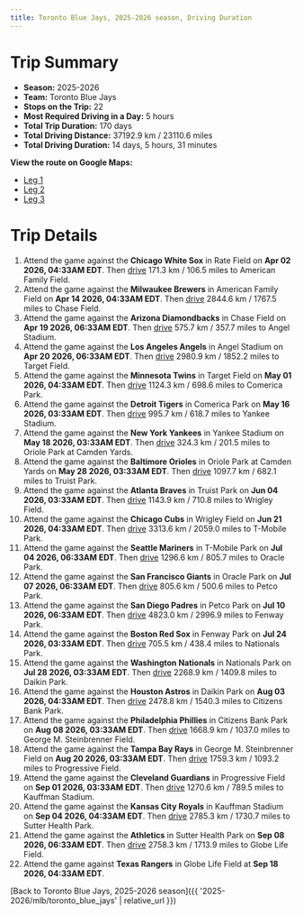 ```yaml
---
title: Toronto Blue Jays, 2025-2026 season, Driving Duration
---
```


# Trip Summary
- **Season:** 2025-2026
- **Team:** Toronto Blue Jays
- **Stops on the Trip:** 22
- **Most Required Driving in a Day:** 5 hours
- **Total Trip Duration:** 170 days
- **Total Driving Distance:** 37192.9 km / 23110.6 miles
- **Total Driving Duration:** 14 days, 5 hours, 31 minutes

**View the route on Google Maps:**
- [Leg 1](https://www.google.com/maps/dir/Rate+Field+Chicago/American+Family+Field+Milwaukee/Chase+Field+Phoenix/Angel+Stadium+Anaheim/Target+Field+Minneapolis/Comerica+Park+Detroit/Yankee+Stadium+Bronx/Oriole+Park+at+Camden+Yards+Baltimore/Truist+Park+Atlanta/Wrigley+Field+Chicago)
- [Leg 2](https://www.google.com/maps/dir/Wrigley+Field+Chicago/T-Mobile+Park+Seattle/Oracle+Park+San+Francisco/Petco+Park+San+Diego/Fenway+Park+Boston/Nationals+Park+Washington/Daikin+Park+Houston/Citizens+Bank+Park+Philadelphia/George+M.+Steinbrenner+Field+Tampa/Progressive+Field+Cleveland)
- [Leg 3](https://www.google.com/maps/dir/Progressive+Field+Cleveland/Kauffman+Stadium+Kansas+City/Sutter+Health+Park+Sacramento/Globe+Life+Field+Arlington)

# Trip Details
1. Attend the game against the **Chicago White Sox** in Rate Field on **Apr 02 2026, 04:33AM EDT**. Then [drive](https://www.google.com/maps/dir/Rate+Field+Chicago/American+Family+Field+Milwaukee) 171.3 km / 106.5 miles to American Family Field.
2. Attend the game against the **Milwaukee Brewers** in American Family Field on **Apr 14 2026, 04:33AM EDT**. Then [drive](https://www.google.com/maps/dir/American+Family+Field+Milwaukee/Chase+Field+Phoenix) 2844.6 km / 1767.5 miles to Chase Field.
3. Attend the game against the **Arizona Diamondbacks** in Chase Field on **Apr 19 2026, 06:33AM EDT**. Then [drive](https://www.google.com/maps/dir/Chase+Field+Phoenix/Angel+Stadium+Anaheim) 575.7 km / 357.7 miles to Angel Stadium.
4. Attend the game against the **Los Angeles Angels** in Angel Stadium on **Apr 20 2026, 06:33AM EDT**. Then [drive](https://www.google.com/maps/dir/Angel+Stadium+Anaheim/Target+Field+Minneapolis) 2980.9 km / 1852.2 miles to Target Field.
5. Attend the game against the **Minnesota Twins** in Target Field on **May 01 2026, 04:33AM EDT**. Then [drive](https://www.google.com/maps/dir/Target+Field+Minneapolis/Comerica+Park+Detroit) 1124.3 km / 698.6 miles to Comerica Park.
6. Attend the game against the **Detroit Tigers** in Comerica Park on **May 16 2026, 03:33AM EDT**. Then [drive](https://www.google.com/maps/dir/Comerica+Park+Detroit/Yankee+Stadium+Bronx) 995.7 km / 618.7 miles to Yankee Stadium.
7. Attend the game against the **New York Yankees** in Yankee Stadium on **May 18 2026, 03:33AM EDT**. Then [drive](https://www.google.com/maps/dir/Yankee+Stadium+Bronx/Oriole+Park+at+Camden+Yards+Baltimore) 324.3 km / 201.5 miles to Oriole Park at Camden Yards.
8. Attend the game against the **Baltimore Orioles** in Oriole Park at Camden Yards on **May 28 2026, 03:33AM EDT**. Then [drive](https://www.google.com/maps/dir/Oriole+Park+at+Camden+Yards+Baltimore/Truist+Park+Atlanta) 1097.7 km / 682.1 miles to Truist Park.
9. Attend the game against the **Atlanta Braves** in Truist Park on **Jun 04 2026, 03:33AM EDT**. Then [drive](https://www.google.com/maps/dir/Truist+Park+Atlanta/Wrigley+Field+Chicago) 1143.9 km / 710.8 miles to Wrigley Field.
10. Attend the game against the **Chicago Cubs** in Wrigley Field on **Jun 21 2026, 04:33AM EDT**. Then [drive](https://www.google.com/maps/dir/Wrigley+Field+Chicago/T-Mobile+Park+Seattle) 3313.6 km / 2059.0 miles to T-Mobile Park.
11. Attend the game against the **Seattle Mariners** in T-Mobile Park on **Jul 04 2026, 06:33AM EDT**. Then [drive](https://www.google.com/maps/dir/T-Mobile+Park+Seattle/Oracle+Park+San+Francisco) 1296.6 km / 805.7 miles to Oracle Park.
12. Attend the game against the **San Francisco Giants** in Oracle Park on **Jul 07 2026, 06:33AM EDT**. Then [drive](https://www.google.com/maps/dir/Oracle+Park+San+Francisco/Petco+Park+San+Diego) 805.6 km / 500.6 miles to Petco Park.
13. Attend the game against the **San Diego Padres** in Petco Park on **Jul 10 2026, 06:33AM EDT**. Then [drive](https://www.google.com/maps/dir/Petco+Park+San+Diego/Fenway+Park+Boston) 4823.0 km / 2996.9 miles to Fenway Park.
14. Attend the game against the **Boston Red Sox** in Fenway Park on **Jul 24 2026, 03:33AM EDT**. Then [drive](https://www.google.com/maps/dir/Fenway+Park+Boston/Nationals+Park+Washington) 705.5 km / 438.4 miles to Nationals Park.
15. Attend the game against the **Washington Nationals** in Nationals Park on **Jul 28 2026, 03:33AM EDT**. Then [drive](https://www.google.com/maps/dir/Nationals+Park+Washington/Daikin+Park+Houston) 2268.9 km / 1409.8 miles to Daikin Park.
16. Attend the game against the **Houston Astros** in Daikin Park on **Aug 03 2026, 04:33AM EDT**. Then [drive](https://www.google.com/maps/dir/Daikin+Park+Houston/Citizens+Bank+Park+Philadelphia) 2478.8 km / 1540.3 miles to Citizens Bank Park.
17. Attend the game against the **Philadelphia Phillies** in Citizens Bank Park on **Aug 08 2026, 03:33AM EDT**. Then [drive](https://www.google.com/maps/dir/Citizens+Bank+Park+Philadelphia/George+M.+Steinbrenner+Field+Tampa) 1668.9 km / 1037.0 miles to George M. Steinbrenner Field.
18. Attend the game against the **Tampa Bay Rays** in George M. Steinbrenner Field on **Aug 20 2026, 03:33AM EDT**. Then [drive](https://www.google.com/maps/dir/George+M.+Steinbrenner+Field+Tampa/Progressive+Field+Cleveland) 1759.3 km / 1093.2 miles to Progressive Field.
19. Attend the game against the **Cleveland Guardians** in Progressive Field on **Sep 01 2026, 03:33AM EDT**. Then [drive](https://www.google.com/maps/dir/Progressive+Field+Cleveland/Kauffman+Stadium+Kansas+City) 1270.6 km / 789.5 miles to Kauffman Stadium.
20. Attend the game against the **Kansas City Royals** in Kauffman Stadium on **Sep 04 2026, 04:33AM EDT**. Then [drive](https://www.google.com/maps/dir/Kauffman+Stadium+Kansas+City/Sutter+Health+Park+Sacramento) 2785.3 km / 1730.7 miles to Sutter Health Park.
21. Attend the game against the **Athletics** in Sutter Health Park on **Sep 08 2026, 06:33AM EDT**. Then [drive](https://www.google.com/maps/dir/Sutter+Health+Park+Sacramento/Globe+Life+Field+Arlington) 2758.3 km / 1713.9 miles to Globe Life Field.
22. Attend the game against **Texas Rangers** in Globe Life Field at **Sep 18 2026, 04:33AM EDT**.

[Back to Toronto Blue Jays, 2025-2026 season]({{ '2025-2026/mlb/toronto_blue_jays' | relative_url }})
